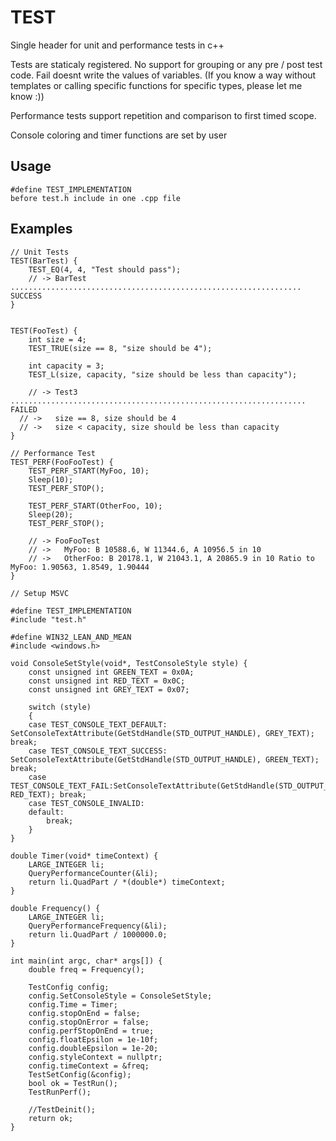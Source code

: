 # TEST

Single header for unit and performance tests in c++

Tests are staticaly registered.
No support for grouping or any pre / post test code.
Fail doesnt write the values of variables. 
	(If you know a way without templates or calling specific functions for specific types, please let me know :))
	
Performance tests support repetition and comparison to first timed scope.
	
Console coloring and timer functions are set by user
	

## Usage
	#define TEST_IMPLEMENTATION 
	before test.h include in one .cpp file

## Examples
	
	
```
// Unit Tests
TEST(BarTest) {
	TEST_EQ(4, 4, "Test should pass");
	// -> BarTest ................................................................. SUCCESS
}
	

TEST(FooTest) {
	int size = 4;
	TEST_TRUE(size == 8, "size should be 4");
	
	int capacity = 3;
	TEST_L(size, capacity, "size should be less than capacity");
	
	// -> Test3 .................................................................. FAILED
  // ->   size == 8, size should be 4
  // ->   size < capacity, size should be less than capacity
}
```


```
// Performance Test
TEST_PERF(FooFooTest) {
	TEST_PERF_START(MyFoo, 10);
	Sleep(10);
	TEST_PERF_STOP();

	TEST_PERF_START(OtherFoo, 10);
	Sleep(20);
	TEST_PERF_STOP();
	
	// -> FooFooTest
	// ->   MyFoo: B 10588.6, W 11344.6, A 10956.5 in 10
	// ->   OtherFoo: B 20178.1, W 21043.1, A 20865.9 in 10 Ratio to MyFoo: 1.90563, 1.8549, 1.90444
}
```

```
// Setup MSVC

#define TEST_IMPLEMENTATION
#include "test.h"

#define WIN32_LEAN_AND_MEAN
#include <windows.h>

void ConsoleSetStyle(void*, TestConsoleStyle style) {
	const unsigned int GREEN_TEXT = 0x0A;
	const unsigned int RED_TEXT = 0x0C;
	const unsigned int GREY_TEXT = 0x07;
	
	switch (style)
	{
	case TEST_CONSOLE_TEXT_DEFAULT: SetConsoleTextAttribute(GetStdHandle(STD_OUTPUT_HANDLE), GREY_TEXT); break;
	case TEST_CONSOLE_TEXT_SUCCESS: SetConsoleTextAttribute(GetStdHandle(STD_OUTPUT_HANDLE), GREEN_TEXT); break;
	case TEST_CONSOLE_TEXT_FAIL:SetConsoleTextAttribute(GetStdHandle(STD_OUTPUT_HANDLE), RED_TEXT); break;
	case TEST_CONSOLE_INVALID:
	default:
		break;
	}
}

double Timer(void* timeContext) {
	LARGE_INTEGER li;
	QueryPerformanceCounter(&li);
	return li.QuadPart / *(double*) timeContext;
}

double Frequency() {
	LARGE_INTEGER li;
	QueryPerformanceFrequency(&li);
	return li.QuadPart / 1000000.0;
}

int main(int argc, char* args[]) {
	double freq = Frequency();

	TestConfig config;
	config.SetConsoleStyle = ConsoleSetStyle;
	config.Time = Timer;
	config.stopOnEnd = false;
	config.stopOnError = false;
	config.perfStopOnEnd = true;
	config.floatEpsilon = 1e-10f;
	config.doubleEpsilon = 1e-20;
	config.styleContext = nullptr;
	config.timeContext = &freq;
	TestSetConfig(&config);
	bool ok = TestRun();
	TestRunPerf();

	//TestDeinit();
	return ok;
}

```
